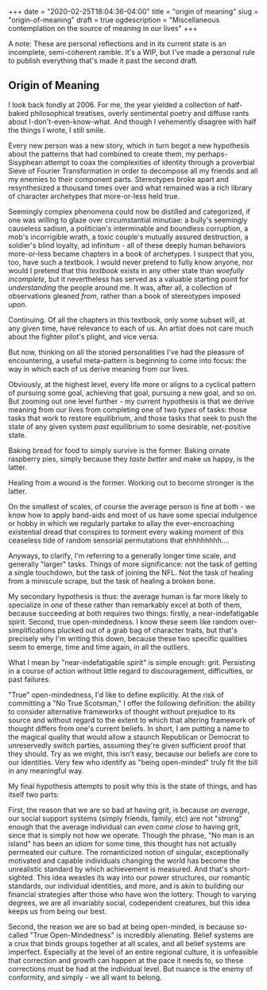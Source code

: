 +++
date = "2020-02-25T18:04:36-04:00"
title = "origin of meaning"
slug = "origin-of-meaning"
draft = true
ogdescription = "Miscellaneous contemplation on the source of meaning in our lives"
+++

A note: These are personal reflections and in its current state is an incomplete, semi-coherent ramble. It's a WIP, but I've made a personal rule to publish everything that's made it past the second draft.

## Origin of Meaning

I look back fondly at 2006. For me, the year yielded a collection of half-baked philosophical treatises, overly sentimental poetry and diffuse rants about I-don't-even-know-what. And though I vehemently disagree with half the things I wrote, I still smile.

Every new person was a new story, which in turn begot a new hypothesis about the patterns that had combined to create them, my perhaps-Sisyphean attempt to coax the complexities of identity through a proverbial Sieve of Fourier Transformation in order to decompose all my friends and all my enemies to their component parts. Stereotypes broke apart and resynthesized a thousand times over and what remained was a rich library of character archetypes that more-or-less held true.

Seemingly complex phenomena could now be distilled and categorized, if one was willing to glaze over circumstantial minutiae: a bully's seemingly causeless sadism, a politician's interminable and boundless corruption, a mob's incorrigible wrath, a toxic couple's mutually assured destruction, a soldier's blind loyalty, ad infinitum - all of these deeply human behaviors more-or-less became chapters in a book of archetypes. I suspect that you, too, have such a textbook. I would never pretend to fully know anyone, nor would I pretend that this _textbook_ exists in any other state than  _woefully incomplete_, but it nevertheless has served as a valuable starting point for _understanding_ the people around me. It was, after all, a collection of observations gleaned _from_, rather than a book of stereotypes imposed _upon_.

Continuing. Of all the chapters in this textbook, only some subset will, at any given time, have relevance to each of us. An artist does not care much about the fighter pilot's plight, and vice versa.

But now, thinking on all the storied personalities I've had the pleasure of encountering, a useful meta-pattern is beginning to come into focus: the way in which each of us derive meaning from our lives.

Obviously, at the highest level, every life more or aligns to a cyclical pattern of pursuing some goal, achieving that goal, pursuing a new goal, and so on. But zooming out one level further - my current hypothesis is that we derive meaning from our lives from completing one of two _types_ of tasks: those tasks that work to restore equilibrium, and those tasks that seek to push the state of any given system _past_ equilibrium to some desirable, net-positive state.

Baking bread for food to simply survive is the former.
Baking ornate raspberry pies, simply because they _taste better_ and make us happy, is the latter. 

Healing from a wound is the former.
Working out to become stronger is the latter.

On the smallest of scales, of course the average person is fine at both - we know how to apply band-aids and most of us have some special indulgence or hobby in which we regularly partake to allay the ever-encroaching existential dread that conspires to torment every waking moment of this ceaseless tide of random sensorial permutations that ehhhhhhhh....

Anyways, to clarify, I'm referring to a generally longer time scale, and generally "larger" tasks. Things of more significance: not the task of getting a single touchdown, but the task of joining the NFL. Not the task of healing from a miniscule scrape, but the task of healing a broken bone.

My secondary hypothesis is thus: the average human is far more likely to specialize in _one_ of these rather than remarkably excel at both of them, because succeeding at both requires two things: firstly, a near-indefatigable spirit. Second, true open-mindedness. I know these seem like random over-simplifications plucked out of a grab bag of character traits, but that's precisely why I'm writing this down, because these two specific qualities seem to emerge, time and time again, in all the outliers.

What I mean by "near-indefatigable spirit" is simple enough: grit. Persisting in a course of action without little regard to discouragement, difficulties, or past failures. 

"True" open-mindedness, I'd like to define explicitly. At the risk of committing a "No True Scotsman," I offer the following definition: the ability to consider alternative frameworks of thought without prejudice to its source and without regard to the extent to which that altering framework of thought differs from one's current beliefs. In short, I am putting a name to the magical quality that would allow a staunch Republican or Democrat to unreservedly switch parties, assuming they're given sufficient proof that they should. Try as we might, this isn't easy, because our beliefs are core to our identities. Very few who identify as "being open-minded" truly fit the bill in any meaningful way.

My final hypothesis attempts to posit why this is the state of things, and has itself two parts:

First, the reason that we are so bad at having grit, is because _on average_, our social support systems (simply friends, family, etc) are not "strong" enough that the average individual can _even come close_ to having grit, since that is simply not how we operate. Though the phrase, "No man is an island" has been an idiom for some time, this thought has not actually permeated our culture. The romanticized notion of singular, exceptionally motivated and capable individuals changing the world has become the unrealistic standard by which achievement is measured. And that's short-sighted. This idea weasles its way into our power structures, our romantic standards, our individual identities, and more, and is akin to building our financial strategies after those who have won the lottery. Though to varying degrees, we are all invariably social, codependent creatures, but this idea keeps us from being our best. 

Second, the reason we are so bad at being open-minded, is because so-called "True Open-Mindedness" is incredibly alienating. Belief systems are a crux that binds groups together at all scales, and all belief systems are imperfect. Especially at the level of an entire regional culture, it is unfeasible that correction and growth can happen at the pace it needs to, so these corrections must be had at the individual level. But nuance is the enemy of conformity, and simply - we all want to belong.
